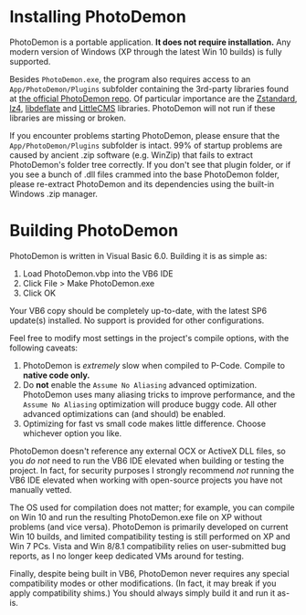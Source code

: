 Installing PhotoDemon
=====================

PhotoDemon is a portable application.  **It does not require installation.**  Any modern version of Windows (XP through the latest Win 10 builds) is fully supported.

Besides `PhotoDemon.exe`, the program also requires access to an `App/PhotoDemon/Plugins` subfolder containing the 3rd-party libraries found at [the official PhotoDemon repo](https://github.com/tannerhelland/PhotoDemon).  Of particular importance are the [Zstandard](https://github.com/facebook/zstd), [lz4](https://github.com/lz4/lz4), [libdeflate](https://github.com/ebiggers/libdeflate) and [LittleCMS](https://github.com/mm2/Little-CMS) libraries.  PhotoDemon will not run if these libraries are missing or broken.

If you encounter problems starting PhotoDemon, please ensure that the `App/PhotoDemon/Plugins` subfolder is intact.  99% of startup problems are caused by ancient .zip software (e.g. WinZip) that fails to extract PhotoDemon's folder tree correctly.  If you don't see that plugin folder, or if you see a bunch of .dll files crammed into the base PhotoDemon folder, please re-extract PhotoDemon and its dependencies using the built-in Windows .zip manager.

Building PhotoDemon
===================

PhotoDemon is written in Visual Basic 6.0.  Building it is as simple as:

1) Load PhotoDemon.vbp into the VB6 IDE
2) Click File > Make PhotoDemon.exe
3) Click OK

Your VB6 copy should be completely up-to-date, with the latest SP6 update(s) installed.  No support is provided for other configurations.

Feel free to modify most settings in the project's compile options, with the following caveats:

1) PhotoDemon is *extremely* slow when compiled to P-Code.  Compile to **native code only.**
2) Do **not** enable the `Assume No Aliasing` advanced optimization.  PhotoDemon uses many aliasing tricks to improve performance, and the `Assume No Aliasing` optimization will produce buggy code.  All other advanced optimizations can (and should) be enabled.
3) Optimizing for fast vs small code makes little difference.  Choose whichever option you like.

PhotoDemon doesn't reference any external OCX or ActiveX DLL files, so you *do not* need to run the VB6 IDE elevated when building or testing the project.  In fact, for security purposes I strongly recommend *not* running the VB6 IDE elevated when working with open-source projects you have not manually vetted.

The OS used for compilation does not matter; for example, you can compile on Win 10 and run the resulting PhotoDemon.exe file on XP without problems (and vice versa).  PhotoDemon is primarily developed on current Win 10 builds, and limited compatibility testing is still performed on XP and Win 7 PCs.  Vista and Win 8/8.1 compatibility relies on user-submitted bug reports, as I no longer keep dedicated VMs around for testing.

Finally, despite being built in VB6, PhotoDemon never requires any special compatibility modes or other modifications.  (In fact, it may break if you apply compatibility shims.)  You should always simply build it and run it as-is.
